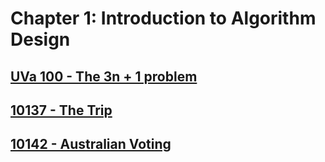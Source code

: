 # Chapter 1: Introduction to Algorithm Design

## [UVa 100 - The 3n + 1 problem](https://github.com/sjsakib/cs/blob/master/algorithms/the-algorithm-design-manual/programming-challenges/uva100.py)

## [10137 - The Trip](https://github.com/sjsakib/cs/blob/master/algorithms/the-algorithm-design-manual/programming-challenges/uva10137.py)

## [10142 - Australian Voting](https://github.com/sjsakib/cs/blob/master/algorithms/the-algorithm-design-manual/programming-challenges/uva10142.py)
